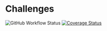 # Challenges
![GitHub Workflow Status](https://img.shields.io/github/workflow/status/mountinash789/Challenges/CI%20(pip))
[![Coverage Status](https://coveralls.io/repos/github/mountinash789/Challenges/badge.svg?branch=master&kill_cache=1&service=github)](https://coveralls.io/github/mountinash789/Challenges?branch=master)
